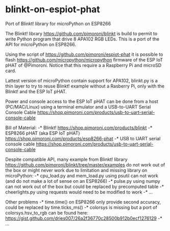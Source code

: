 # blinkt-on-espiot-phat
Port of Blinkt! library for microPython on ESP8266

The Blinkt! library https://github.com/pimoroni/blinkt is build to permit to write Python program that drive 8 APA102 RGB LEDs. This is a port of the API for microPython on ESP8266.

Using the script of https://github.com/pimoroni/espiot-phat it is possible to flash https://github.com/micropython/micropython firmware of the ESP IoT pHAT of @Pimoroni.
Notice that this require a a Raspberry Pi and microSD card.

Lattest version of microPython contain support for APA102, blinkt.py is a thin layer to try to reuse Blinkt! example without a Rasberry Pi, only with the Blinkt! and the ESP IoT pHAT.

Power and console access to the ESP IoT pHAT can be done from a host (PC/MAC/Linux) using a terminal emulator and a USB-to-UART Serial Console Cable https://shop.pimoroni.com/products/usb-to-uart-serial-console-cable

Bill of Material:
-* Blinkt! https://shop.pimoroni.com/products/blinkt
-* ESP8266 pHAT (aka ESP IoT pHAT) https://shop.pimoroni.com/products/esp8266-phat
-* USB to UART serial console cable https://shop.pimoroni.com/products/usb-to-uart-serial-console-cable

Despite compatible API, many example from Blinkt! library https://github.com/pimoroni/blinkt/tree/master/examples do not work out of the box or might never work due to limitation and missing library on microPython:
-* cpu_load.py and mem_load.py using psutil can not work (and do not make a lot of sense on an ESP8266)
-* pulse.py using numpy can not work out of the box but could be replaced by precomputed table
-* cheerlights.py using requests would need to be modified to work
-* ...

Other problems
-* time.time() on ESP8266 only provide second accuracy, could be replaced by time.ticks_ms()
-* colorsys is missing but a port of colorsys.hsv_to_rgb can be found here: https://gist.github.com/dries007/26a2f36770c28500b912b0ecf1276129
-* ...
